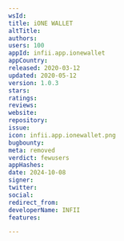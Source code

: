 ```yaml
---
wsId: 
title: iONE WALLET
altTitle: 
authors: 
users: 100
appId: infii.app.ionewallet
appCountry: 
released: 2020-03-12
updated: 2020-05-12
version: 1.0.3
stars: 
ratings: 
reviews: 
website: 
repository: 
issue: 
icon: infii.app.ionewallet.png
bugbounty: 
meta: removed
verdict: fewusers
appHashes: 
date: 2024-10-08
signer: 
twitter: 
social: 
redirect_from: 
developerName: INFII
features: 

---
```


